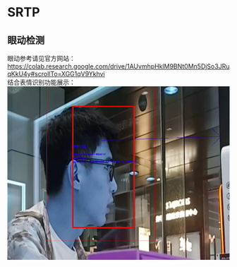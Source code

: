 # SRTP
## 眼动检测<br/>
眼动参考请见官方网站：https://colab.research.google.com/drive/1AUvmhpHklM9BNt0Mn5DjSo3JRuqKkU4y#scrollTo=XGG1qV9Ykhvi <br/>
结合表情识别功能展示：<br/>
![iamge](https://github.com/G-Dragon-Liu/SRTP/blob/main/image/test1.png)
